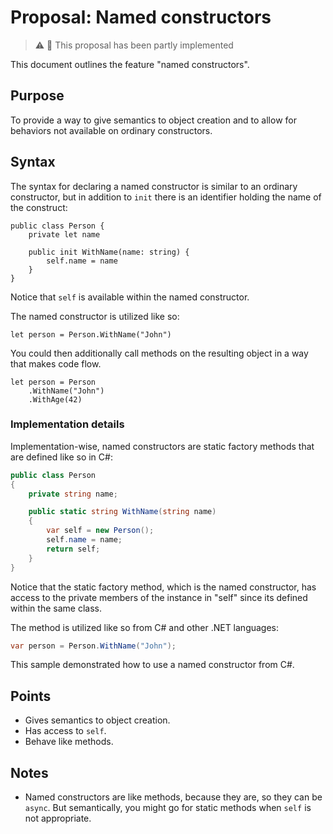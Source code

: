 # Proposal: Named constructors

> ⚠️ 🧩 This proposal has been partly implemented

This document outlines the feature "named constructors".

## Purpose

To provide a way to give semantics to object creation and to allow for behaviors not available on ordinary constructors.

## Syntax

The syntax for declaring a named constructor is similar to an ordinary constructor, but in addition to `init` there is an identifier holding the name of the construct:

```raven
public class Person {
    private let name

    public init WithName(name: string) {
        self.name = name
    }
}
```

Notice that `self` is available within the named constructor.

The named constructor is utilized like so:

```raven
let person = Person.WithName("John")
```

You could then additionally call methods on the resulting object in a way that makes code flow.

```raven
let person = Person
    .WithName("John")
    .WithAge(42)
```

### Implementation details

Implementation-wise, named constructors are static factory methods that are defined like so in C#:

```csharp
public class Person 
{
    private string name;

    public static string WithName(string name) 
    {
        var self = new Person();
        self.name = name;
        return self;
    }
}
```

Notice that the static factory method, which is the named constructor, has access to the private members of the instance in "self" since its defined within the same class.

The method is utilized like so from C# and other .NET languages:

```csharp
var person = Person.WithName("John");
```

This sample demonstrated how to use a named constructor from C#.

## Points

* Gives semantics to object creation.
* Has access to `self`.
* Behave like methods.

## Notes

* Named constructors are like methods, because they are, so they can be `async`. But semantically, you might go for static methods when `self` is not appropriate.